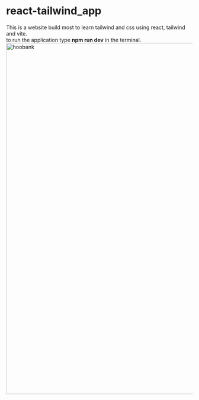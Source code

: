 # react-tailwind_app 
This is a website build most to learn tailwind and css using react, tailwind and vite.<br/>
to run the application type **npm run dev** in the terminal.
<img width="948" alt="hoobank" src="https://user-images.githubusercontent.com/36710730/202546039-9d92bb7c-859c-4b63-a3e8-10896bf860bd.PNG">
